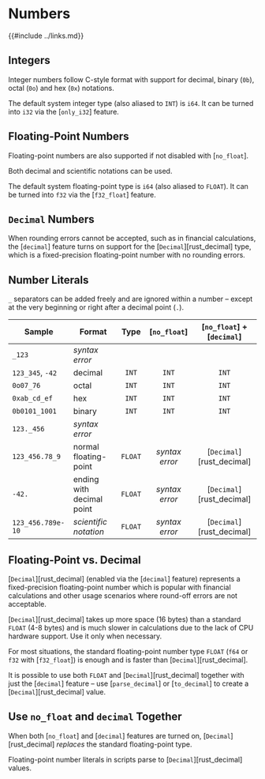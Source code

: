 Numbers
=======

{{#include ../links.md}}


Integers
--------

Integer numbers follow C-style format with support for decimal, binary (`0b`), octal (`0o`) and hex (`0x`) notations.

The default system integer type (also aliased to `INT`) is `i64`. It can be turned into `i32` via the [`only_i32`] feature.


Floating-Point Numbers
----------------------

Floating-point numbers are also supported if not disabled with [`no_float`].

Both decimal and scientific notations can be used.

The default system floating-point type is `i64` (also aliased to `FLOAT`).
It can be turned into `f32` via the [`f32_float`] feature.


`Decimal` Numbers
-----------------

When rounding errors cannot be accepted, such as in financial calculations, the [`decimal`] feature
turns on support for the [`Decimal`][rust_decimal] type, which is a fixed-precision floating-point
number with no rounding errors.


Number Literals
---------------

`_` separators can be added freely and are ignored within a number &ndash; except at the very beginning or right after
a decimal point (`.`).

| Sample            | Format                    |  Type   |  [`no_float`]  | [`no_float`] + [`decimal`] |
| ----------------- | ------------------------- | :-----: | :------------: | :------------------------: |
| `_123`            | _syntax error_            |         |                |                            |
| `123_345`, `-42`  | decimal                   |  `INT`  |     `INT`      |           `INT`            |
| `0o07_76`         | octal                     |  `INT`  |     `INT`      |           `INT`            |
| `0xab_cd_ef`      | hex                       |  `INT`  |     `INT`      |           `INT`            |
| `0b0101_1001`     | binary                    |  `INT`  |     `INT`      |           `INT`            |
| `123._456`        | _syntax error_            |         |                |                            |
| `123_456.78_9`    | normal floating-point     | `FLOAT` | _syntax error_ | [`Decimal`][rust_decimal]  |
| `-42.`            | ending with decimal point | `FLOAT` | _syntax error_ | [`Decimal`][rust_decimal]  |
| `123_456.789e-10` | _scientific notation_     | `FLOAT` | _syntax error_ | [`Decimal`][rust_decimal]  |


Floating-Point vs. Decimal
--------------------------

[`Decimal`][rust_decimal] (enabled via the [`decimal`] feature) represents a fixed-precision
floating-point number which is popular with financial calculations and other usage scenarios where
round-off errors are not acceptable.

[`Decimal`][rust_decimal] takes up more space (16 bytes) than a standard `FLOAT` (4-8 bytes) and is
much slower in calculations due to the lack of CPU hardware support. Use it only when necessary.

For most situations, the standard floating-point number type `FLOAT` (`f64` or `f32` with
[`f32_float`]) is enough and is faster than [`Decimal`][rust_decimal].

It is possible to use both `FLOAT` and [`Decimal`][rust_decimal] together with just the [`decimal`] feature
&ndash; use [`parse_decimal`] or [`to_decimal`] to create a [`Decimal`][rust_decimal] value.


Use `no_float` and `decimal` Together
------------------------------------

When both [`no_float`] and [`decimal`] features are turned on, [`Decimal`][rust_decimal] _replaces_
the standard floating-point type.

Floating-point number literals in scripts parse to [`Decimal`][rust_decimal] values.
